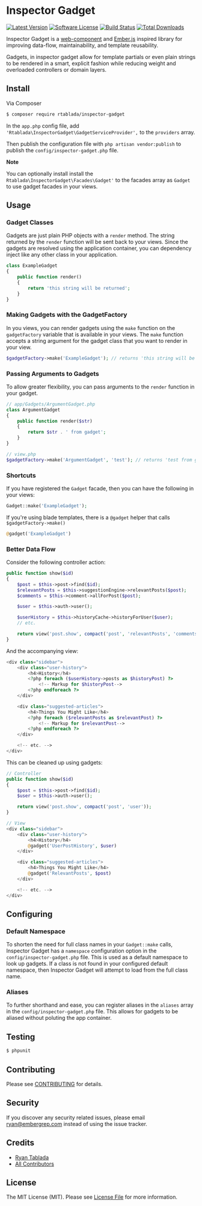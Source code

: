 # Inspector Gadget

[![Latest Version](https://img.shields.io/github/release/rtablada/inspector-gadget.svg?style=flat-square)](https://github.com/rtablada/inspector-gadget/releases)
[![Software License](https://img.shields.io/badge/license-MIT-brightgreen.svg?style=flat-square)](LICENSE.md)
[![Build Status](https://img.shields.io/travis/rtablada/inspector-gadget/master.svg?style=flat-square)](https://travis-ci.org/rtablada/inspector-gadget)
[![Total Downloads](https://img.shields.io/packagist/dt/rtablada/inspector-gadget.svg?style=flat-square)](https://packagist.org/packages/rtablada/inspector-gadget)

Inspector Gadget is a [web-component](https://css-tricks.com/modular-future-web-components/) and [Ember.js](http://emberjs.com) inspired library for improving data-flow, maintainability, and template reusability.

Gadgets, in inspector gadget allow for template partials or even plain strings to be rendered in a smart, explicit fashion while reducing weight and overloaded controllers or domain layers.

## Install

Via Composer

``` bash
$ composer require rtablada/inspector-gadget
```

In the `app.php` config file, add `'Rtablada\InspectorGadget\GadgetServiceProvider',` to the `providers` array.

Then publish the configuration file with `php artisan vendor:publish` to publish the `config/inspector-gadget.php` file.

**Note**

You can optionally install install the `Rtablada\InspectorGadget\Facades\Gadget'` to the facades array as `Gadget` to use gadget facades in your views.

## Usage

### Gadget Classes

Gadgets are just plain PHP objects with a `render` method.
The string returned by the `render` function will be sent back to your views.
Since the gadgets are resolved using the application container, you can dependency inject like any other class in your application.

```php
class ExampleGadget
{
    public function render()
    {
        return 'this string will be returned';
    }
}
```

### Making Gadgets with the GadgetFactory

In you views, you can render gadgets using the `make` function on the `gadgetFactory` variable that is available in your views.
The `make` function accepts a string argument for the gadget class that you want to render in your view.

```php
$gadgetFactory->make('ExampleGadget'); // returns 'this string will be returned'
```

### Passing Arguments to Gadgets

To allow greater flexibility, you can pass arguments to the `render` function in your gadget.

```php
// app/Gadgets/ArgumentGadget.php
class ArgumentGadget
{
    public function render($str)
    {
        return $str . ' from gadget';
    }
}

// view.php
$gadgetFactory->make('ArgumentGadget', 'test'); // returns 'test from gadget'
```

### Shortcuts

If you have registered the `Gadget` facade, then you can have the following in your views:

```php
Gadget::make('ExampleGadget');
```

If you're using blade templates, there is a `@gadget` helper that calls `$gadgetFactory->make()`

```php
@gadget('ExampleGadget')
```

### Better Data Flow

Consider the following controller action:

``` php
public function show($id)
{
    $post = $this->post->find($id);
    $relevantPosts = $this->suggestionEngine->relevantPosts($post);
    $comments = $this->comment->allForPost($post);

    $user = $this->auth->user();

    $userHistory = $this->historyCache->historyForUser($user);
    // etc.

    return view('post.show', compact('post', 'relevantPosts', 'comments', 'user', 'userHistory', '...'));
}
```

And the accompanying view:

```php
<div class="sidebar">
    <div class="user-history">
        <h4>History</h4>
        <?php foreach ($userHistory->posts as $historyPost) ?>
            <!-- Markup for $historyPost-->
        <?php endforeach ?>
    </div>

    <div class="suggested-articles">
        <h4>Things You Might Like</h4>
        <?php foreach ($relevantPosts as $relevantPost) ?>
            <!-- Markup for $relevantPost-->
        <?php endforeach ?>
    </div>

    <!-- etc. -->
</div>
```

This can be cleaned up using gadgets:

```php
// Controller
public function show($id)
{
    $post = $this->post->find($id);
    $user = $this->auth->user();

    return view('post.show', compact('post', 'user'));
}
```

```php
// View
<div class="sidebar">
    <div class="user-history">
        <h4>History</h4>
        @gadget('UserPostHistory', $user)
    </div>

    <div class="suggested-articles">
        <h4>Things You Might Like</h4>
        @gadget('RelevantPosts', $post)
    </div>

    <!-- etc. -->
</div>
```

## Configuring

### Default Namespace

To shorten the need for full class names in your `Gadget::make` calls, Inspector Gadget has a `namespace` configuration option in the `config/inspector-gadget.php` file.
This is used as a default namespace to look up gadgets.
If a class is not found in your configured default namespace, then Inspector Gadget will attempt to load from the full class name.

### Aliases

To further shorthand and ease, you can register aliases in the `aliases` array in the `config/inspector-gadget.php` file.
This allows for gadgets to be aliased without poluting the app container.

## Testing

``` bash
$ phpunit
```

## Contributing

Please see [CONTRIBUTING](CONTRIBUTING.md) for details.

## Security

If you discover any security related issues, please email ryan@embergrep.com instead of using the issue tracker.

## Credits

- [Ryan Tablada](https://github.com/rtablada)
- [All Contributors](../../contributors)

## License

The MIT License (MIT). Please see [License File](LICENSE.md) for more information.
